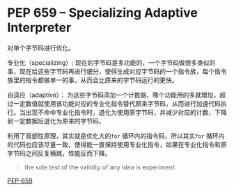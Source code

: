 # PEP 659 – Specializing Adaptive Interpreter


对单个字节码进行优化。

专业化（specializing）:  现在的字节码是多功能的，一个字节码做很多类似的事，现在给这些字节码再进行细分，使得生成对应字节码的一个指令族，每个指令族里的指令都做单一的事，从而会比原来的字节码运行的更快。

自适应（adaptive）： 为这些字节码添加一个计数器，哪个功能用的多就增加，超过一定数值就使用该功能对应的专业化指令替代原来字节码，从而进行加速代码执行。当出现不命中专业化指令时，退化为使用原字节码，并减少对应的计数，下降到一定数据后退化为原来的字节码。


利用了局部性原理，其实就是优化大的`for` 循环内的指令码，所以其实`for` 循环内的代码也应该尽量一致，使得能一直保持使用专业化指令，如果在专业化指令和原字节码之间反复横跳，性能反而下降。

> the sole test of the validity of any idea is experiment.


[PEP-659](https://peps.python.org/pep-0659)